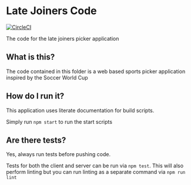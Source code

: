 # Late Joiners Code
[![CircleCI](https://circleci.com/gh/LateJoiners/code.svg?style=svg)](https://circleci.com/gh/LateJoiners/code)

The code for the late joiners picker application

## What is this?

The code contained in this folder is a web based sports picker application inspired by the Soccer World Cup

## How do I run it?

This application uses literate documentation for build scripts.

Simply run `npm start` to run the start scripts

## Are there tests?

Yes, always run tests before pushing code.

Tests for both the client and server can be run via `npm test`. This will also perform linting but you can run linting as a separate command via `npm run lint`

